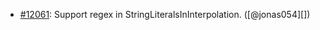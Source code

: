 * [#12061](https://github.com/rubocop/rubocop/issues/12061): Support regex in StringLiteralsInInterpolation. ([@jonas054][])
